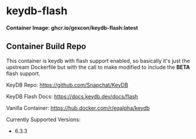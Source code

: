 # keydb-flash

#### Container Image: ghcr.io/gexcon/keydb-flash:latest

## Container Build Repo

This container is keydb with flash support enabled, so basically it's just the upstream Dockerfile but with the call to
make modified to include the **BETA** flash support.

KeyDB Repo: https://github.com/Snapchat/KeyDB

KeyDB Flash Docs: https://docs.keydb.dev/docs/flash

Vanilla Container: https://hub.docker.com/r/eqalpha/keydb

Currently Supported Versions:

- 6.3.3
